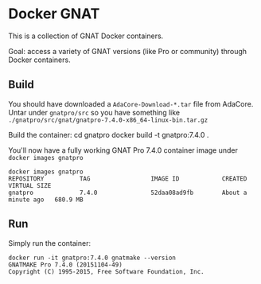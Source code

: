 # Docker GNAT

This is a collection of GNAT Docker containers.

Goal: access a variety of GNAT versions (like Pro or community) through Docker containers.

## Build

You should have downloaded a `AdaCore-Download-*.tar` file from AdaCore. Untar under `gnatpro/src` so you have something like `./gnatpro/src/gnat/gnatpro-7.4.0-x86_64-linux-bin.tar.gz`

Build the container:
    cd gnatpro
    docker build -t gnatpro:7.4.0 .

You'll now have a fully working GNAT Pro 7.4.0 container image under `docker images gnatpro`

```
docker images gnatpro
REPOSITORY          TAG                 IMAGE ID            CREATED              VIRTUAL SIZE
gnatpro             7.4.0               52daa08ad9fb        About a minute ago   680.9 MB
```

## Run

Simply run the container: 

    docker run -it gnatpro:7.4.0 gnatmake --version
    GNATMAKE Pro 7.4.0 (20151104-49)
    Copyright (C) 1995-2015, Free Software Foundation, Inc.
